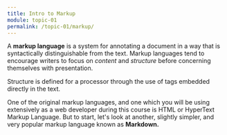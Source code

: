 ```yaml
---
title: Intro to Markup
module: topic-01
permalink: /topic-01/markup/
---
```


<div class="divider-rounded"></div>

A **markup language** is a system for annotating a document in a way that is syntactically distinguishable from the text. Markup languages tend to encourage writers to focus on _content_ and _structure_ before concerning themselves with presentation.

Structure is defined for a processor through the use of tags embedded directly in the text.

One of the original markup languages, and one which you will be using extensively as a web developer during this course is HTML or HyperText Markup Language. But to start, let's look at another, slightly simpler, and very popular markup language known as **Markdown.**

